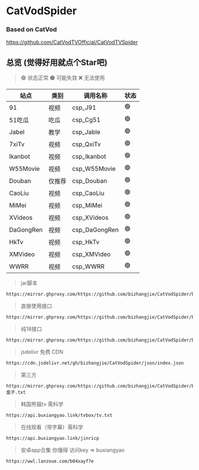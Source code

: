 # CatVodSpider

### Based on CatVod

https://github.com/CatVodTVOfficial/CatVodTVSpider

## 总览 (觉得好用就点个Star吧)

> 🟢 状态正常
> 🟠 可能失效
> ❌ 无法使用

| **站点** | **类别** | **调用名称** | **状态** |
|--------|--------|------| -------- |
| 91     | 视频     | csp_J91 | 🟢       |
| 51吃瓜   | 吃瓜     | csp_Cg51 | 🟢       |
| Jabel  | 教学     | csp_Jable | 🟢       |
| 7xiTv  | 视频     | csp_QxiTv | 🟢       |
| Ikanbot  | 视频     | csp_Ikanbot | 🟢       |
| W55Movie  | 视频     | csp_W55Movie | 🟢       |
| Douban  | 仅推荐    | csp_Douban | 🟢       |
| CaoLiu  | 视频     | csp_CaoLiu | 🟢       |
| MiMei  | 视频     | csp_MiMei | 🟢       |
| XVideos  | 视频     | csp_XVideos | 🟢       |
| DaGongRen  | 视频     | csp_DaGongRen | 🟢       |
| HkTv  | 视频     | csp_HkTv | 🟢       |
| XMVideo  | 视频     | csp_XMVideo | 🟢       |
| WWRR  | 视频     | csp_WWRR | 🟢       |

> jar脚本
```shell
https://mirror.ghproxy.com/https://github.com/bizhangjie/CatVodSpider/blob/main/jar/custom_spider.jar
```

> 直接使用接口
```shell
https://mirror.ghproxy.com/https://github.com/bizhangjie/CatVodSpider/blob/main/json/index.json
```

> 纯18接口
```shell
https://mirror.ghproxy.com/https://github.com/bizhangjie/CatVodSpider/blob/main/json/18sexN.json
```

> jsdelivr 免费 CDN
```shell
https://cdn.jsdelivr.net/gh/bizhangjie/CatVodSpider/json/index.json
```

> 第三方
```shell
https://mirror.ghproxy.com/https://github.com/bizhangjie/CatVodSpider/blob/main/json/TVBOX盒子.txt
```

> 韩国熊猫tv 需科学
```shell
https://api.buxiangyao.link/tvbox/tv.txt
```

> 在线观看（带字幕）需科学
```shell
https://api.buxiangyao.link/jinricp
```

> 安卓app合集 你懂得 访问key => buxiangyao
```shell
https://wwl.lanzoue.com/b04xayf7e
```
